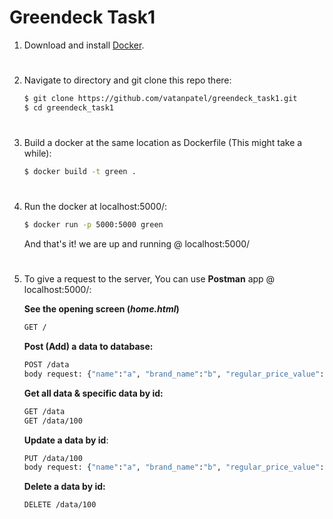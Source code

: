 # Greendeck Task1

1. Download and install  [Docker](https://www.docker.com/get-started).

#

2. Navigate to directory and git clone this repo there:

    ```bash
    $ git clone https://github.com/vatanpatel/greendeck_task1.git
    $ cd greendeck_task1
    ```

#

3. Build a docker at the same location as Dockerfile (This might take a while):

    ```bash
    $ docker build -t green .
    ```

#

4. Run the docker at localhost:5000/:

    ```bash
    $ docker run -p 5000:5000 green
    ```

    And that's it! we are up and running @ localhost:5000/
#

5. To give a request to the server, You can use __Postman__ app @ localhost:5000/:
    
    __See the opening screen (*home.html*)__

    ```bash
    GET /
    ```

    __Post (Add) a data to database:__ 

    ```bash
    POST /data
    body request: {"name":"a", "brand_name":"b", "regular_price_value": "12", "offer_price_value": "32", "currency": "CAG", "classification_l1": "a", "classification_l2": "b", "classification_l3": "c", "classification_l4": "d", "image_url": "https://"}
    ```

    __Get all data & specific data by id:__

    ```bash
    GET /data
    GET /data/100
    ```

    __Update a data by id__:

    ```bash
    PUT /data/100
    body request: {"name":"a", "brand_name":"b", "regular_price_value": "12", "offer_price_value": "32", "currency": "CAG", "classification_l1": "a", "classification_l2": "b", "classification_l3": "c", "classification_l4": "d", "image_url": "https://"}
    ```

    __Delete a data by id:__

    ```bash
    DELETE /data/100
    ```

#
